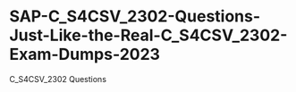 # SAP-C_S4CSV_2302-Questions-Just-Like-the-Real-C_S4CSV_2302-Exam-Dumps-2023
C_S4CSV_2302 Questions
